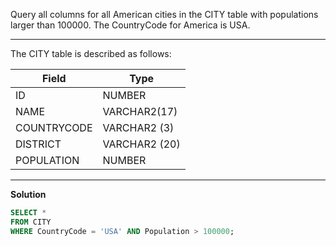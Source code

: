 Query all columns for all American cities in the CITY table with populations larger than 100000. The CountryCode for America is USA.

---
The CITY table is described as follows:

| Field      | Type |
| ----------- | ----------- |
| ID      | NUMBER       |
| NAME   | VARCHAR2(17)        |
| COUNTRYCODE   | VARCHAR2 (3)        |
| DISTRICT   | VARCHAR2 (20)        |
| POPULATION   | NUMBER        |

---
**Solution**
```sql
SELECT *
FROM CITY
WHERE CountryCode = 'USA' AND Population > 100000;
```
